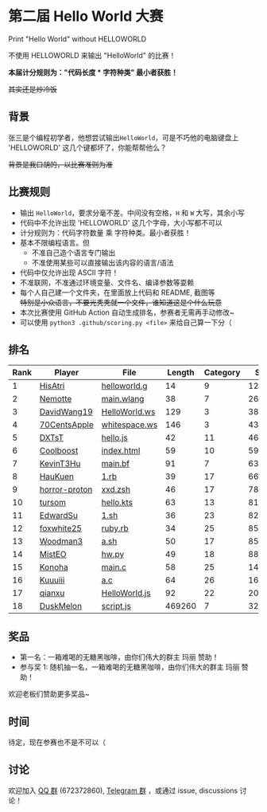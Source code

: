 # 第二届 Hello World 大赛

Print "Hello World" without HELLOWORLD

不使用 HELLOWORLD 来输出 "HelloWorld" 的比赛！

**本届计分规则为："代码长度 * 字符种类" 最小者获胜！**

~~其实还是炒冷饭~~

## 背景

张三是个编程初学者，他想尝试输出`HelloWorld`，可是不巧他的电脑键盘上 'HELLOWORLD' 这几个键都坏了，你能帮帮他么？  

~~背景是我口胡的，以比赛准则为准~~

## 比赛规则

- 输出 `HelloWorld`，要求分毫不差。中间没有空格，`H` 和 `W` 大写，其余小写
- 代码中不允许出现 'HELLOWORLD' 这几个字母，大小写都不可以
- 计分规则为：代码字符数量 乘 字符种类。最小者获胜！
- 基本不限编程语言。但
  - 不准自己造个语言专门输出
  - 不准使用某些可以直接输出该内容的语言/语法
- 代码中仅允许出现 ASCII 字符！
- 不准联网，不准通过环境变量、文件名、编译参数等耍赖
- 每个人自己建一个文件夹，在里面放上代码和 README, 截图等  
  ~~特别是小众语言，不要光秃秃就一个文件，谁知道这是个什么玩意~~
- 本次比赛使用 GitHub Action 自动生成排名，参赛者无需再手动修改~
- 可以使用 `python3 .github/scoring.py <file>` 来给自己算一下分（

## 排名

<!-- begin of RANKING -->
| Rank | Player | File | Length | Category | Score |
| ---- | ------ | ---- | ------ | -------- | ----- |
| 1 | [HisAtri](HisAtri) | [helloworld.g](HisAtri/helloworld.g) | 14 | 9 | 126 |
| 2 | [Nemotte](Nemotte) | [main.wlang](Nemotte/main.wlang) | 38 | 7 | 266 |
| 3 | [DavidWang19](DavidWang19) | [HelloWorld.ws](DavidWang19/HelloWorld.ws) | 129 | 3 | 387 |
| 4 | [70CentsApple](70CentsApple) | [whitespace.ws](70CentsApple/whitespace.ws) | 146 | 3 | 438 |
| 5 | [DXTsT](DXTsT) | [hello.js](DXTsT/hello.js) | 42 | 11 | 462 |
| 6 | [Coolboost](Coolboost) | [index.html](Coolboost/index.html) | 59 | 10 | 590 |
| 7 | [KevinT3Hu](KevinT3Hu) | [main.bf](KevinT3Hu/main.bf) | 91 | 7 | 637 |
| 8 | [HauKuen](HauKuen) | [1.rb](HauKuen/1.rb) | 39 | 17 | 663 |
| 9 | [horror-proton](horror-proton) | [xxd.zsh](horror-proton/xxd.zsh) | 46 | 17 | 782 |
| 10 | [tursom](tursom) | [hello.kts](tursom/hello.kts) | 63 | 13 | 819 |
| 11 | [EdwardSu](EdwardSu) | [1.sh](EdwardSu/1.sh) | 36 | 23 | 828 |
| 12 | [foxwhite25](foxwhite25) | [ruby.rb](foxwhite25/ruby.rb) | 34 | 25 | 850 |
| 13 | [Woodman3](Woodman3) | [a.sh](Woodman3/a.sh) | 50 | 17 | 850 |
| 14 | [MistEO](MistEO) | [hw.py](MistEO/hw.py) | 49 | 18 | 882 |
| 15 | [Konoha](Konoha) | [main.c](Konoha/main.c) | 58 | 25 | 1450 |
| 16 | [Kuuuiii](Kuuuiii) | [a.c](Kuuuiii/a.c) | 64 | 26 | 1664 |
| 17 | [qianxu](qianxu) | [HelloWorld.js](qianxu/HelloWorld.js) | 92 | 22 | 2024 |
| 18 | [DuskMelon](DuskMelon) | [script.js](DuskMelon/script.js) | 469260 | 7 | 3284820 |
<!-- end of RANKING -->

## 奖品

- 第一名：一箱难喝的无糖黑咖啡，由你们伟大的群主 玛丽 赞助！
- 参与奖 1: 随机抽一名，一箱难喝的无糖黑咖啡，由你们伟大的群主 玛丽 赞助！

欢迎老板们赞助更多奖品~

## 时间

待定，现在参赛也不是不可以（

## 讨论

欢迎加入 [QQ 群](https://jq.qq.com/?_wv=1027&k=8aBWumWU) (672372860), [Telegram 群](https://t.me/+NjDljiDRrpI4NTU1) ，或通过 issue, discussions 讨论！

